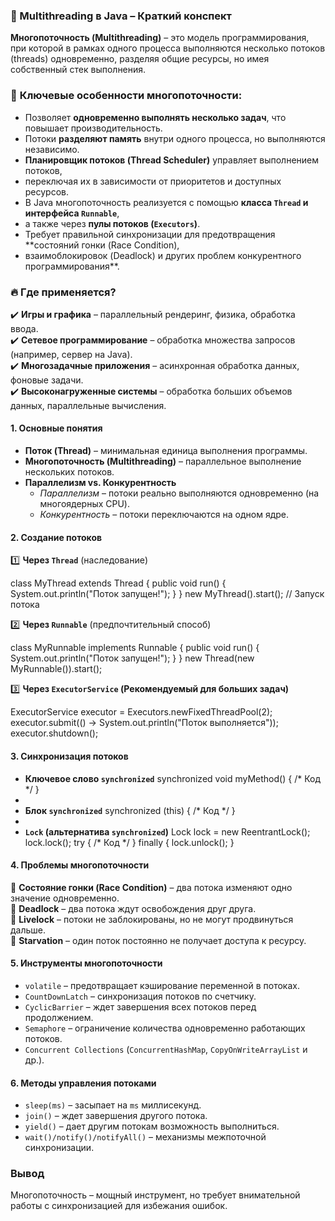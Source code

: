 ### **🔹 Multithreading в Java – Краткий конспект**
**Многопоточность (Multithreading)** – это модель программирования,
при которой в рамках одного процесса выполняются несколько потоков (threads) 
одновременно, разделяя общие ресурсы, но имея собственный стек выполнения.

### 🔹 **Ключевые особенности многопоточности:**
- Позволяет **одновременно выполнять несколько задач**, что повышает производительность.
- Потоки **разделяют память** внутри одного процесса, но выполняются независимо.
- **Планировщик потоков (Thread Scheduler)** управляет выполнением потоков,
- переключая их в зависимости от приоритетов и доступных ресурсов.
- В Java многопоточность реализуется с помощью **класса `Thread` и интерфейса `Runnable`**,
- а также через **пулы потоков (`Executors`)**.
- Требует правильной синхронизации для предотвращения **состояний гонки (Race Condition), 
- взаимоблокировок (Deadlock) и других проблем конкурентного программирования**.

### 🔥 **Где применяется?**
✔️ **Игры и графика** – параллельный рендеринг, физика, обработка ввода.  
✔️ **Сетевое программирование** – обработка множества запросов (например, сервер на Java).  
✔️ **Многозадачные приложения** – асинхронная обработка данных, фоновые задачи.  
✔️ **Высоконагруженные системы** – обработка больших объемов данных, параллельные вычисления.

#### **1. Основные понятия**
- **Поток (Thread)** – минимальная единица выполнения программы.
- **Многопоточность (Multithreading)** – параллельное выполнение нескольких потоков.
- **Параллелизм vs. Конкурентность**
    - *Параллелизм* – потоки реально выполняются одновременно (на многоядерных CPU).
    - *Конкурентность* – потоки переключаются на одном ядре.

#### **2. Создание потоков**
1️⃣ **Через `Thread`** (наследование)

class MyThread extends Thread {
public void run() {
System.out.println("Поток запущен!");
}
}
new MyThread().start(); // Запуск потока

2️⃣ **Через `Runnable`** (предпочтительный способ)

class MyRunnable implements Runnable {
public void run() {
System.out.println("Поток запущен!");
}
}
new Thread(new MyRunnable()).start();

3️⃣ **Через `ExecutorService` (Рекомендуемый для больших задач)**

ExecutorService executor = Executors.newFixedThreadPool(2);
executor.submit(() -> System.out.println("Поток выполняется"));
executor.shutdown();


#### **3. Синхронизация потоков**
- **Ключевое слово `synchronized`**
  synchronized void myMethod() { /* Код */ }
- 
- **Блок `synchronized`**
  synchronized (this) { /* Код */ }
- 
- **`Lock` (альтернатива `synchronized`)**
  Lock lock = new ReentrantLock();
  lock.lock();
  try { /* Код */ } finally { lock.unlock(); }

#### **4. Проблемы многопоточности**
🔸 **Состояние гонки (Race Condition)** – два потока изменяют одно значение одновременно.  
🔸 **Deadlock** – два потока ждут освобождения друг друга.  
🔸 **Livelock** – потоки не заблокированы, но не могут продвинуться дальше.  
🔸 **Starvation** – один поток постоянно не получает доступа к ресурсу.

#### **5. Инструменты многопоточности**
- `volatile` – предотвращает кэширование переменной в потоках.
- `CountDownLatch` – синхронизация потоков по счетчику.
- `CyclicBarrier` – ждет завершения всех потоков перед продолжением.
- `Semaphore` – ограничение количества одновременно работающих потоков.
- `Concurrent Collections` (`ConcurrentHashMap`, `CopyOnWriteArrayList` и др.).

#### **6. Методы управления потоками**
- `sleep(ms)` – засыпает на `ms` миллисекунд.
- `join()` – ждет завершения другого потока.
- `yield()` – дает другим потокам возможность выполниться.
- `wait()/notify()/notifyAll()` – механизмы межпоточной синхронизации.

### **Вывод**
Многопоточность – мощный инструмент, но требует внимательной работы с синхронизацией для избежания ошибок.
